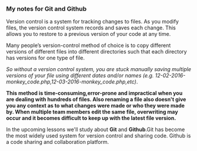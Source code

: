 ### My notes for Git and Github

Version control is a system for tracking changes to files. As you modify files, the version control system records and saves each change. This allows you to restore to a previous version of your code at any time.<br/>

Many people’s version-control method of choice is to copy different versions of different files into different directories such that each directory has versions for one type of file.<br/>

*So without a version control system, you are stuck manually saving multiple versions of your file using different dates and/or names (e.g. 12-02-2016-monkey\_code.php,12-03-2016-monkey_code.php,etc)*.

**This method is time-consuming,error-prone and impractical when you are dealing with hundreds of files.
Also renaming a file also doesn't give you any context as to what changes were made or who they were made by. When multiple team members edit the same file, overwriting may occur and it becomes difficult to keep up with the latest file version.**<br/>

In the upcoming lessons we'll study about **Git** and **Github**.Git has become the most widely used system for version control and sharing code.
Github is a code sharing and collaboration platform.
